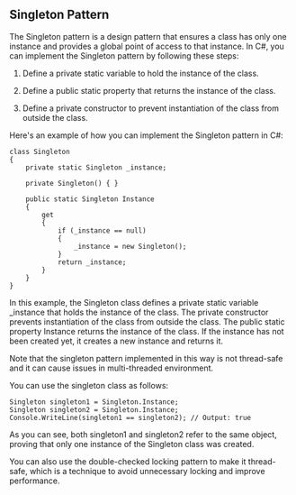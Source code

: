 ## Singleton Pattern
The Singleton pattern is a design pattern that ensures a class has only one instance and provides a global point of access to that instance. In C#, you can implement the Singleton pattern by following these steps:

1. Define a private static variable to hold the instance of the class.

2. Define a public static property that returns the instance of the class.

3. Define a private constructor to prevent instantiation of the class from outside the class.

Here's an example of how you can implement the Singleton pattern in C#:

```
class Singleton
{
    private static Singleton _instance;

    private Singleton() { }

    public static Singleton Instance
    {
        get
        {
            if (_instance == null)
            {
                _instance = new Singleton();
            }
            return _instance;
        }
    }
}
```

In this example, the Singleton class defines a private static variable _instance that holds the instance of the class. The private constructor prevents instantiation of the class from outside the class. The public static property Instance returns the instance of the class. If the instance has not been created yet, it creates a new instance and returns it.

Note that the singleton pattern implemented in this way is not thread-safe and it can cause issues in multi-threaded environment.

You can use the singleton class as follows:

```
Singleton singleton1 = Singleton.Instance;
Singleton singleton2 = Singleton.Instance;
Console.WriteLine(singleton1 == singleton2); // Output: true
```

As you can see, both singleton1 and singleton2 refer to the same object, proving that only one instance of the Singleton class was created.

You can also use the double-checked locking pattern to make it thread-safe, which is a technique to avoid unnecessary locking and improve performance.